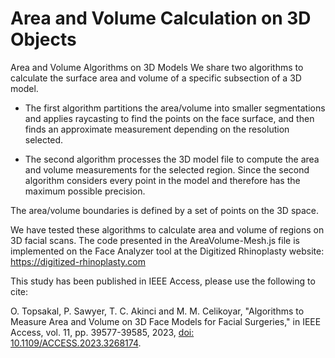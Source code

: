 # Area and Volume Calculation on 3D Objects

Area and Volume Algorithms on 3D Models
We share two algorithms to calculate the surface area and volume of a specific subsection of a 3D model. 

- The first algorithm partitions the area/volume into smaller segmentations and applies raycasting to find the points on the face surface, and then finds an approximate measurement depending on the resolution selected. 

- The second algorithm processes the 3D model file to compute the area and volume measurements for the selected region. Since the second algorithm considers every point in the model and therefore has the maximum possible precision.

The area/volume boundaries is defined by a set of points on the 3D space.

We have tested these algorithms to calculate area and volume of regions on 3D facial scans. The code presented in the AreaVolume-Mesh.js file is implemented on the Face Analyzer tool at the Digitized Rhinoplasty website: https://digitized-rhinoplasty.com


This study has been published in IEEE Access, please use the following to cite:

O. Topsakal, P. Sawyer, T. C. Akinci and M. M. Celikoyar, "Algorithms to Measure Area and Volume on 3D Face Models for Facial Surgeries," in IEEE Access, vol. 11, pp. 39577-39585, 2023, [doi: 10.1109/ACCESS.2023.3268174](https://ieeexplore.ieee.org/document/10103868).

